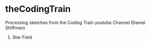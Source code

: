 # theCodingTrain
Processing sketches from the Coding Train youtube Channel (Daniel Shiffman)

1. Star Field
